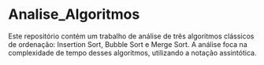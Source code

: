 # Analise_Algoritmos
Este repositório contém um trabalho de análise de três algoritmos clássicos de ordenação: Insertion Sort, Bubble Sort e Merge Sort. A análise foca na complexidade de tempo desses algoritmos, utilizando a notação assintótica.
